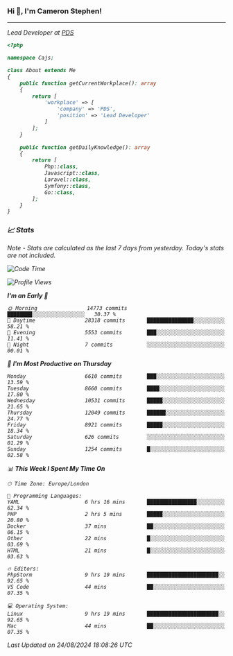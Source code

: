 ### Hi 👋, I'm Cameron Stephen!
<hr>
<p><em>Lead Developer at <a href="https://prindatasolutions.co.uk">PDS</a></p>


```php
<?php

namespace Cajs;

class About extends Me
{
    public function getCurrentWorkplace(): array
    {
        return [
            'workplace' => [
                'company' => 'PDS',
                'position' => 'Lead Developer'
            ]
        ];
    }

    public function getDailyKnowledge(): array
    {
        return [
            Php::class,
            Javascript::class,
            Laravel::class,
            Symfony::class,
            Go::class,
        ];
    }
}
```

### 📈 Stats
<p><em>Note - Stats are calculated as the last 7 days from yesterday. Today's stats are not included.</em></p>


<!--START_SECTION:waka-->
![Code Time](http://img.shields.io/badge/Code%20Time-3%2C910%20hrs%2038%20mins-blue)

![Profile Views](http://img.shields.io/badge/Profile%20Views-0-blue)

**I'm an Early 🐤** 

```text
🌞 Morning                14773 commits       ████████░░░░░░░░░░░░░░░░░   30.37 % 
🌆 Daytime                28318 commits       ███████████████░░░░░░░░░░   58.21 % 
🌃 Evening                5553 commits        ███░░░░░░░░░░░░░░░░░░░░░░   11.41 % 
🌙 Night                  7 commits           ░░░░░░░░░░░░░░░░░░░░░░░░░   00.01 % 
```
📅 **I'm Most Productive on Thursday** 

```text
Monday                   6610 commits        ███░░░░░░░░░░░░░░░░░░░░░░   13.59 % 
Tuesday                  8660 commits        ████░░░░░░░░░░░░░░░░░░░░░   17.80 % 
Wednesday                10531 commits       █████░░░░░░░░░░░░░░░░░░░░   21.65 % 
Thursday                 12049 commits       ██████░░░░░░░░░░░░░░░░░░░   24.77 % 
Friday                   8921 commits        █████░░░░░░░░░░░░░░░░░░░░   18.34 % 
Saturday                 626 commits         ░░░░░░░░░░░░░░░░░░░░░░░░░   01.29 % 
Sunday                   1254 commits        █░░░░░░░░░░░░░░░░░░░░░░░░   02.58 % 
```


📊 **This Week I Spent My Time On** 

```text
🕑︎ Time Zone: Europe/London

💬 Programming Languages: 
YAML                     6 hrs 16 mins       ████████████████░░░░░░░░░   62.34 % 
PHP                      2 hrs 5 mins        █████░░░░░░░░░░░░░░░░░░░░   20.80 % 
Docker                   37 mins             ██░░░░░░░░░░░░░░░░░░░░░░░   06.15 % 
Other                    22 mins             █░░░░░░░░░░░░░░░░░░░░░░░░   03.69 % 
HTML                     21 mins             █░░░░░░░░░░░░░░░░░░░░░░░░   03.63 % 

🔥 Editors: 
PhpStorm                 9 hrs 19 mins       ███████████████████████░░   92.65 % 
VS Code                  44 mins             ██░░░░░░░░░░░░░░░░░░░░░░░   07.35 % 

💻 Operating System: 
Linux                    9 hrs 19 mins       ███████████████████████░░   92.65 % 
Mac                      44 mins             ██░░░░░░░░░░░░░░░░░░░░░░░   07.35 % 
```


 Last Updated on 24/08/2024 18:08:26 UTC
<!--END_SECTION:waka-->
